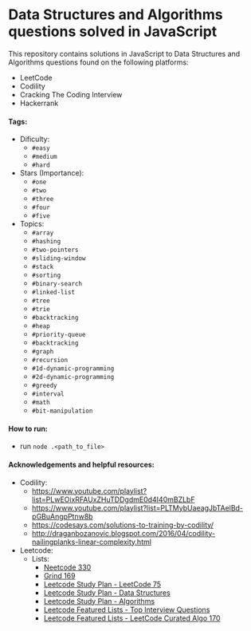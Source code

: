 # Data Structures and Algorithms questions solved in JavaScript

This repository contains solutions in JavaScript to Data Structures and Algorithms questions found on the following platforms:
- LeetCode
- Codility
- Cracking The Coding Interview
- Hackerrank

#### Tags:
- Dificulty:
  - `#easy`
  - `#medium`
  - `#hard`
- Stars (Importance):
  - `#one`
  - `#two` 
  - `#three`
  - `#four`
  - `#five`
- Topics:
  - `#array`
  - `#hashing`
  - `#two-pointers`
  - `#sliding-window`
  - `#stack`
  - `#sorting`
  - `#binary-search`
  - `#linked-list`
  - `#tree`
  - `#trie`
  - `#backtracking`
  - `#heap`
  - `#priority-queue`
  - `#backtracking`
  - `#graph`
  - `#recursion`
  - `#1d-dynamic-programming`
  - `#2d-dynamic-programming`
  - `#greedy`
  - `#interval`
  - `#math`
  - `#bit-manipulation`

#### How to run:
- run `node .<path_to_file>`

#### Acknowledgements and helpful resources:
- Codility:
  - https://www.youtube.com/playlist?list=PLwEOixRFAUxZHuTDDgdmE0d4I40mBZLbF
  - https://www.youtube.com/playlist?list=PLTMybUaeagJbTAelBd-pGBuAngpPtnw8b
  - https://codesays.com/solutions-to-training-by-codility/
  - http://draganbozanovic.blogspot.com/2016/04/codility-nailingplanks-linear-complexity.html
- Leetcode:
  - Lists:
    - [Neetcode 330](https://neetcode.io/practice)
    - [Grind 169](https://www.techinterviewhandbook.org/grind75?hours=21)
    - [Leetcode Study Plan - LeetCode 75](https://leetcode.com/study-plan/leetcode-75/)
    - [Leetcode Study Plan - Data Structures](https://leetcode.com/study-plan/data-structure/)
    - [Leetcode Study Plan - Algorithms](https://leetcode.com/study-plan/algorithm/)
    - [Leetcode Featured Lists - Top Interview Questions](https://leetcode.com/study-plan/top-interview-questions/)
    - [Leetcode Featured Lists - LeetCode Curated Algo 170](https://leetcode.com/problem-list/leetcode-curated-algo-170/)
